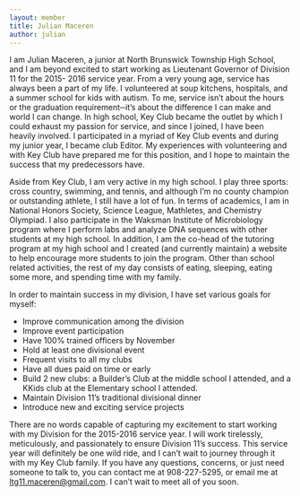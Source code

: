 ```yaml
---
layout: member
title: Julian Maceren
author: julian
---
```


I am Julian Maceren, a junior at North Brunswick Township High School, and I am
beyond excited to start working as Lieutenant Governor of Division 11 for the 2015-
2016 service year. From a very young age, service has always been a part of my
life. I volunteered at soup kitchens, hospitals, and a summer school for kids with
autism. To me, service isn’t about the hours or the graduation requirement─it’s
about the difference I can make and world I can change. In high school, Key Club
became the outlet by which I could exhaust my passion for service, and since I
joined, I have been heavily involved. I participated in a myriad of Key Club events
and during my junior year, I became club Editor. My experiences with volunteering
and with Key Club have prepared me for this position, and I hope to maintain the
success that my predecessors have.

Aside from Key Club, I am very active in my high school. I play three sports: cross
country, swimming, and tennis, and although I’m no county champion or
outstanding athlete, I still have a lot of fun. In terms of academics, I am in National
Honors Society, Science League, Mathletes, and Chemistry Olympiad. I also
participate in the Waksman Institute of Microbiology program where I perform labs
and analyze DNA sequences with other students at my high school. In addition, I
am the co-head of the tutoring program at my high school and I created (and
currently maintain) a website to help encourage more students to join the program.
Other than school related activities, the rest of my day consists of eating, sleeping,
eating some more, and spending time with my family.

In order to maintain success in my division, I have set various goals for myself:

- Improve communication among the division
- Improve event participation
- Have 100% trained officers by November
- Hold at least one divisional event
- Frequent visits to all my clubs
- Have all dues paid on time or early
- Build 2 new clubs: a Builder’s Club at the middle school I attended, and a KKids
club at the Elementary school I attended.
- Maintain Division 11’s traditional divisional dinner
- Introduce new and exciting service projects

There are no words capable of capturing my excitement to start working with my
Division for the 2015-2016 service year. I will work tirelessly, meticulously, and
passionately to ensure Division 11’s success. This service year will definitely be one
wild ride, and I can’t wait to journey through it with my Key Club family. If you
have any questions, concerns, or just need someone to talk to, you can contact me
at 908-227-5295, or email me at ltg11.maceren@gmail.com. I can’t wait to meet
all of you soon.
